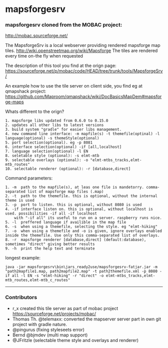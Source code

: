 # mapsforgesrv

### mapsforgesrv cloned from the MOBAC project:
http://mobac.sourceforge.net/

The MapsforgeSrv is a local webserver providing rendered mapsforge map tiles.
http://wiki.openstreetmap.org/wiki/Mapsforge
The tiles are rendered every time on-the fly when requested

The description of this tool you find at the orign page:
https://sourceforge.net/p/mobac/code/HEAD/tree/trunk/tools/MapsforgeSrv/

An example how to use the tile server on client side, you find eg at qmapshack project:
https://github.com/Maproom/qmapshack/wiki/DocBasicsMapDem#mapsforge-maps

Whats different to the orign?

	1. mapsforge libs updated from 0.6.0 to 0.15.0
	2. updates all other libs to latest versions
	3. build system "gradle" for easier libs management.
	4. new command line interface: -m mapfile(s) -t themefile(optinal) -l language(optional) -s themeStyle(optional)
	5. port selection(optional). eg -p 8081
	6. interface selection(optional) -if [all,localhost]
	7. language selection(optional) -l EN
    8. seletable style (optional): -s elmt-mtb
    9. selectable overlays (optional): -o "elmt-mtbs_tracks,elmt-mtb_routes"
    10. selectable renderer (optional): -r [database,direct]
	

Command parameters:

	1. -m  path to the mapfile(s), at leas one file is mandetorry. comma-separated list of mapsforge map files (.map)
	2. -t  path to the themefile. this is optional, without the internal theme is used
	3. -p  port to listen. this is optional, without 8080 is used
	4. -if interface listen on. this is optional, without localhost is used. possibilities -if all -if localhost
		with "-if all" its useful to run on a server. raspberry runs nice.
	5. -l  preffered language if availible in the map file
    6. -s  when using a themefile, selecting the style. eg "elmt-hiking"
    7. -o  when using a themefile and -o is given, ignore overlays enabled inside the themefile. Use only this comma-separated list of overlays.
    8. -r  mapsforge renderer [database,direct] (default:database), sometimes "direct" giving better results
    9. -h  print the help text and terminate
    

longest example:
```console
java -jar mapsforgesrv\bin\jars_ready2use/mapsforgesrv-fatjar.jar -m "path2mapfile1.map, path2mapfile2.map" -t path2themefile.xml -p 8080 -if all -l EN -s "elmt-hiking" -r "direct" -o elmt-mtbs_tracks,elmt-mtb_routes,elmt-mtb_c_routes"
```


-------------
### Contributors
- r_x created this tile server as part of mobac project https://sourceforge.net/projects/mobac/
- Thomas Th. @telemaxx: converted the mapserver server part in own git project with gradle nature.
- @pingurus (fixing styleseets error)
- Bernd @bjmdev (multi map support)
- @JFritzle (selectable theme style and overlays and renderer)

